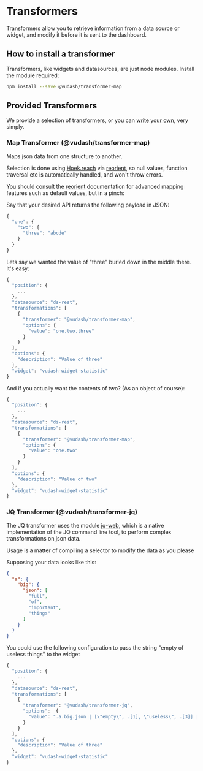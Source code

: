 # Transformers

Transformers allow you to retrieve information from a data source or widget, and modify it before it is sent to the dashboard.

## How to install a transformer

Transformers, like widgets and datasources, are just node modules. Install the module required:

```bash
npm install --save @vudash/transformer-map
```

## Provided Transformers

We provide a selection of transformers, or you can [write your own](/#/developers), very simply.

### Map Transformer (@vudash/transformer-map)

Maps json data from one structure to another.

Selection is done using [Hoek.reach](https://www.npmjs.com/package/hoek) via [reorient](https://www.npmjs.com/package/reorient), so null values, function traversal etc is automatically handled, and won't throw errors.

You should consult the [reorient](https://www.npmjs.com/package/reorient) documentation for advanced mapping features such as default values, but in a pinch:

Say that your desired API returns the following payload in JSON:

```javascript
{ 
  "one": {
    "two": {
      "three": "abcde"
    }
  }
}
```

Lets say we wanted the value of "three" buried down in the middle there. It's easy:

```javascript
{
  "position": {
    ...
  },
  "datasource": "ds-rest",
  "transformations": [
    {
      "transformer": "@vudash/transformer-map",
      "options": {
        "value": "one.two.three"
      }
    }
  ],
  "options": {
    "description": "Value of three"
  },
  "widget": "vudash-widget-statistic"
}
```

And if you actually want the contents of two? (As an object of course):

```javascript
{
  "position": {
    ...
  },
  "datasource": "ds-rest",
  "transformations": [
    {
      "transformer": "@vudash/transformer-map",
      "options": {
        "value": "one.two"
      }
    }
  ],
  "options": {
    "description": "Value of two"
  },
  "widget": "vudash-widget-statistic"
}
```

### JQ Transformer (@vudash/transformer-jq)

The JQ transformer uses the module [jq-web](https://www.npmjs.org/package/jq-web), which is a native implementation of the JQ command line tool, to perform complex transformations on json data.

Usage is a matter of compiling a selector to modify the data as you please

Supposing your data looks like this:

```json
{
  "a": {
    "big": {
      "json": [
        "full",
        "of",
        "important",
        "things"
      ]
    } 
  }
}
```

You could use the following configuration to pass the string "empty of useless things" to the widget

```javascript
{
  "position": {
    ...
  },
  "datasource": "ds-rest",
  "transformations": [
    {
      "transformer": "@vudash/transformer-jq",
      "options":  {
        "value": ".a.big.json | [\"empty\", .[1], \"useless\", .[3]] | join(\" \")"
      }
    }
  ],
  "options": {
    "description": "Value of three"
  },
  "widget": "vudash-widget-statistic"
}
```